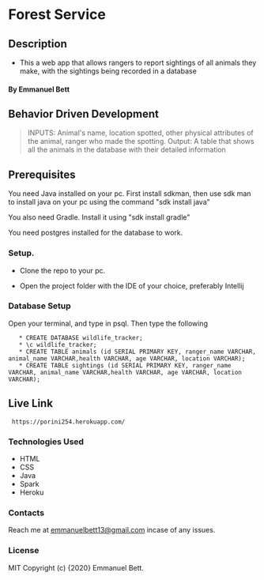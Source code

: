 # Forest Service

## Description

- This a web app that allows rangers to report sightings of all animals they make, with the sightings being recorded in a database

#### By Emmanuel Bett

## Behavior Driven Development

> INPUTS: Animal's name, location spotted, other physical attributes of the animal, ranger who made the spotting.
> Output: A table that shows all the animals in the database with their detailed information

## Prerequisites

You need Java installed on your pc. First install sdkman, then use sdk man to install java on your pc using the command "sdk install java"

You also need Gradle. Install it using "sdk install gradle"

You need postgres installed for the database to work. 

###  Setup. 

- Clone the repo to your pc.

- Open the project folder with the IDE of your choice, preferably Intellij

### Database Setup
Open your terminal, and type in psql. Then type the following 

       * CREATE DATABASE wildlife_tracker;
       * \c wildlife_tracker;
       * CREATE TABLE animals (id SERIAL PRIMARY KEY, ranger_name VARCHAR, animal_name VARCHAR,health VARCHAR, age VARCHAR, location VARCHAR);
       * CREATE TABLE sightings (id SERIAL PRIMARY KEY, ranger_name VARCHAR, animal_name VARCHAR,health VARCHAR, age VARCHAR, location VARCHAR);
 ## Live Link
     https://porini254.herokuapp.com/ 
 ### Technologies Used
     
* HTML
* CSS
* Java
* Spark
* Heroku 

### Contacts
Reach me at emmanuelbett13@gmail.com incase of any issues.

### License
MIT
Copyright (c) {2020} Emmanuel Bett.
